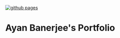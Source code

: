 
[![github pages](https://github.com/do2blehelix/do2blehelix.github.io/actions/workflows/gh%20pages.yml/badge.svg?branch=master)](https://github.com/do2blehelix/do2blehelix.github.io/actions/workflows/gh%20pages.yml)


# Ayan Banerjee's Portfolio